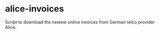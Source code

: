 alice-invoices
==============

Script to download the newest online invoices from German telco provider Alice.